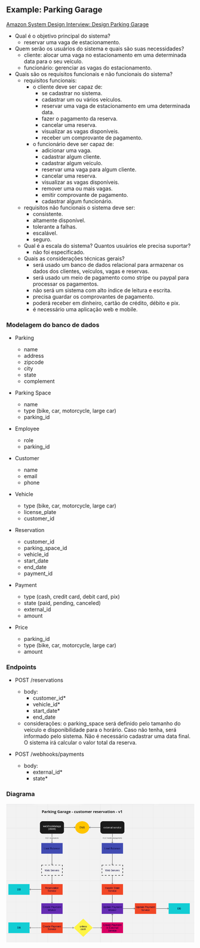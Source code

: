 ## Example: Parking Garage

[Amazon System Design Interview: Design Parking Garage](https://www.youtube.com/watch?v=NtMvNh0WFVM)

- Qual é o objetivo principal do sistema?
  - reservar uma vaga de estacionamento.
- Quem serão os usuários do sistema e quais são suas necessidades?
  - cliente: alocar uma vaga no estacionamento em uma determinada data para o seu veículo.
  - funcionário: gerenciar as vagas do estacionamento.
- Quais são os requisitos funcionais e não funcionais do sistema?
  - requisitos funcionais:
    - o cliente deve ser capaz de:
      - se cadastrar no sistema.
      - cadastrar um ou vários veículos.
      - reservar uma vaga de estacionamento em uma determinada data.
      - fazer o pagamento da reserva.
      - cancelar uma reserva.
      - visualizar as vagas disponíveis.
      - receber um comprovante de pagamento.
    - o funcionário deve ser capaz de:
      - adicionar uma vaga.
      - cadastrar algum cliente.
      - cadastrar algum veículo.
      - reservar uma vaga para algum cliente.
      - cancelar uma reserva.
      - visualizar as vagas disponíveis.
      - remover uma ou mais vagas.
      - emitir comprovante de pagamento.
      - cadastrar algum funcionário.
  - requisitos não funcionais o sistema deve ser:
    - consistente.
    - altamente disponível.
    - tolerante a falhas.
    - escalável.
    - seguro. 
  - Qual é a escala do sistema? Quantos usuários ele precisa suportar?
    - não foi especificado.
  - Quais as considerações técnicas gerais?
    - será usado um banco de dados relacional para armazenar os dados dos clientes, veículos, vagas e reservas.
    - será usado um meio de pagamento como stripe ou paypal para processar os pagamentos.
    - não será um sistema com alto índice de leitura e escrita.
    - precisa guardar os comprovantes de pagamento.
    - poderá receber em dinheiro, cartão de crédito, débito e pix.
    - é necessário uma aplicação web e mobile.

### Modelagem do banco de dados

- Parking
  - name
  - address
  - zipcode
  - city
  - state
  - complement

- Parking Space
  - name
  - type (bike, car, motorcycle, large car)
  - parking_id
  
- Employee
  - role
  - parking_id

- Customer
  - name
  - email
  - phone

- Vehicle
  - type (bike, car, motorcycle, large car)
  - license_plate
  - customer_id

- Reservation
  - customer_id
  - parking_space_id
  - vehicle_id
  - start_date
  - end_date
  - payment_id
  
- Payment
  - type (cash, credit card, debit card, pix)
  - state (paid, pending, canceled)
  - external_id
  - amount

- Price
  - parking_id
  - type (bike, car, motorcycle, large car)
  - amount

### Endpoints

- POST /reservations
  - body:
    - customer_id*
    - vehicle_id*
    - start_date*
    - end_date
  - considerações: o parking_space será definido pelo tamanho do veículo e disponibilidade para o horário. Caso não tenha, será informado pelo sistema. Não é necessário cadastrar uma data final. O sistema irá calcular o valor total da reserva.
  
- POST /webhooks/payments
  - body:
    - external_id*
    - state*
  
### Diagrama

![Parking Garage - v1](../images/parking-garage-v1.png)